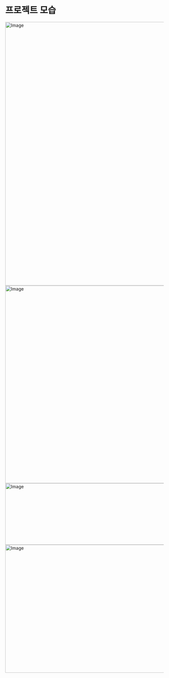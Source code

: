 # 프로젝트 모습

<img width="1047" height="836" alt="Image" src="https://github.com/user-attachments/assets/448858a7-b3ce-4070-9a97-e8cc463295ac" />

<img width="1138" height="627" alt="Image" src="https://github.com/user-attachments/assets/de291347-8602-4c8b-b0ec-b273ebcea62b" />

<img width="1046" height="195" alt="Image" src="https://github.com/user-attachments/assets/a83e756b-2d9e-4191-bc9c-e1f1d24b7914" />

<img width="1181" height="406" alt="Image" src="https://github.com/user-attachments/assets/57bf171a-5874-46d2-9695-fda4e14300a3" />
